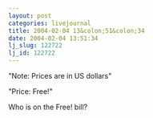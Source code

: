 ```yaml
---
layout: post
categories: livejournal
title: 2004-02-04 13&colon;51&colon;34
date: 2004-02-04 13:51:34
lj_slug: 122722
lj_id: 122722
---
```

"Note: Prices are in US dollars"  



"Price: Free!"



Who is on the Free! bill?
